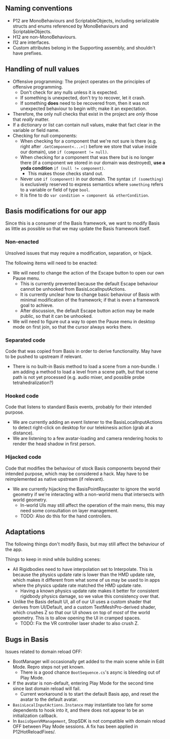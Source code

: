 ﻿## Naming conventions

- P12 are MonoBehaviours and ScriptableObjects, including serializable structs and enums referenced by MonoBehaviours and ScriptableObjects.
- H12 are non-MonoBehaviours.
- I12 are interfaces.
- Custom attributes belong in the Supporting assembly, and shouldn't have prefixes.

## Handling of null values

- Offensive programming: The project operates on the principles of offensive programming.
    - Don't check for any nulls unless it is expected.
    - If something is unexpected, don't try to recover, let it crash.
    - If something **does** need to be recovered from, then it was not unexpected behaviour to begin with; make it an expectation.
- Therefore, the only null checks that exist in the project are *only* those that *really* matter.
- If a dictionary or list can contain null values, make that fact clear in the variable or field name.
- Checking for null components:
    - When checking for a component that we're not sure is there (e.g. right after `.GetComponent<...>()` before we store that value inside our domain), use `if (component != null)`.
    - When checking for a component that was there but is no longer there (if a component we stored in our domain was destroyed), **use a yoda condition** `if (null != component)`.
        - This makes those checks stand out.
    - Never use `if (component)` in our domain. The syntax `if (something)` is exclusively reserved to express semantics where `something` refers to a variable or field of type `bool`.
    - It is fine to do `var condition = component && otherCondition`.

## Basis modifications for our app

Since this is a consumer of the Basis framework, we want to modify Basis as little as possible so that we may update the Basis
framework itself.

### Non-enacted

Unsolved issues that may require a modification, separation, or hijack.

The following items will need to be enacted:
- We will need to change the action of the Escape button to open our own Pause menu.
  - This is currently prevented because the default Escape behaviour cannot be unhooked from BasisLocalInputActions.
  - It is currently unclear how to change basic behaviour of Basis with minimal modification of the framework; if that is even a framework goal to achieve.
  - After discussion, the default Escape button action may be made public, so that it can be unhooked.
- We will need to figure out a way to open the Pause menu in desktop mode on first join, so that the cursor always works there.

### Separated code

Code that was copied from Basis in order to derive functionality. May have to be pushed to upstream if relevant.

- There is no built-in Basis method to load a scene from a non-bundle. I am adding a method to load a level from a scene path,
  but that scene path is not yet processed (e.g. audio mixer, and possible probe tetrahedralization?)

### Hooked code

Code that listens to standard Basis events, probably for their intended purpose.
- We are currently adding an event listener to the BasisLocalInputActions to detect right-click on desktop for our telekinesis action (grab at a distance).
- We are listening to a few avatar-loading and camera rendering hooks to render the head shadow in first person.

### Hijacked code

Code that modifies the behaviour of stock Basis components beyond their intended purpose, which may be considered a hack.
May have to be reimplemented as native upstream (if relevant).

- We are currently hijacking the BasisPointRaycaster to ignore the world geometry if we're interacting with a non-world menu that intersects with world geometry.
    - In-world UIs may still affect the operation of the main menu, this may need some consultation on layer management.
    - TODO: Also do this for the hand controllers.

## Adaptations

The following things don't modify Basis, but may still affect the behaviour of the app.

Things to keep in mind while building scenes:

- All Rigidbodies need to have interpolation set to Interpolate. This is because the physics update rate is lower than the HMD update rate,
  which makes it different from what some of us may be used to in apps where the physics update rate matched the HMD update rate.
  - Having a known physics update rate makes it better for consistent rigidbody physics damage, so we value this consistency over that.
- Unlike the Basis default UI, all of our UI uses a custom shader that derives from UI/Default, and a custom TextMeshPro-derived shader, which
  crushes Z so that our UI shows on top of *most* of the world geometry. This is to allow opening the UI in cramped spaces.
  - TODO: Fix the VR controller laser shader to also crush Z.

## Bugs in Basis

Issues related to domain reload OFF:
- BootManager will occasionally get added to the main scene while in Edit Mode. Repro steps not yet known.
  - There is a good chance `BootSequence.cs`'s async is bleeding out of Play Mode.
- If the avatar is non-default, entering Play Mode for the second time since last domain reload will fail.
  - Current workaround is to start the default Basis app, and reset the avatar to the default avatar.
- `BasisLocalInputActions.Instance` may instantiate too late for some dependents to hook into it, and there does not appear to be
  an initialization callback.
- In `BasisOpenVRManagement`, StopSDK is not compatible with domain reload OFF between Play Mode sessions. A fix has been applied in P12HotReloadFixes/.
